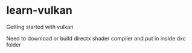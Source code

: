 # learn-vulkan
Getting started with vulkan

Need to download or build directx shader compiler and put in inside dxc folder
